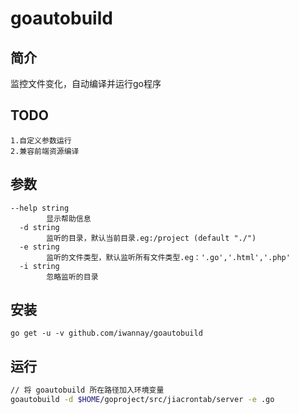 # goautobuild

## 简介
监控文件变化，自动编译并运行go程序

## TODO
    1.自定义参数运行
    2.兼容前端资源编译

## 参数
```
--help string
        显示帮助信息
  -d string
        监听的目录，默认当前目录.eg:/project (default "./")
  -e string
        监听的文件类型，默认监听所有文件类型.eg：'.go','.html','.php'
  -i string
        忽略监听的目录
```
## 安装
    go get -u -v github.com/iwannay/goautobuild

## 运行
```sh
// 将 goautobuild 所在路径加入环境变量
goautobuild -d $HOME/goproject/src/jiacrontab/server -e .go

```
